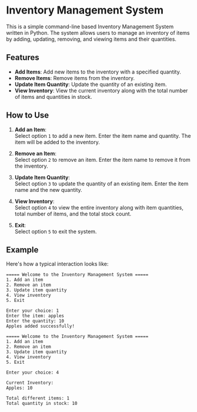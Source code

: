 # Inventory Management System

This is a simple command-line based Inventory Management System written in Python. The system allows users to manage an inventory of items by adding, updating, removing, and viewing items and their quantities.

## Features

- **Add Items**: Add new items to the inventory with a specified quantity.
- **Remove Items**: Remove items from the inventory.
- **Update Item Quantity**: Update the quantity of an existing item.
- **View Inventory**: View the current inventory along with the total number of items and quantities in stock.

## How to Use

1. **Add an Item**:  
   Select option `1` to add a new item. Enter the item name and quantity. The item will be added to the inventory.

2. **Remove an Item**:  
   Select option `2` to remove an item. Enter the item name to remove it from the inventory.

3. **Update Item Quantity**:  
   Select option `3` to update the quantity of an existing item. Enter the item name and the new quantity.

4. **View Inventory**:  
   Select option `4` to view the entire inventory along with item quantities, total number of items, and the total stock count.

5. **Exit**:  
   Select option `5` to exit the system.

## Example

Here's how a typical interaction looks like:

```plaintext
===== Welcome to the Inventory Management System =====
1. Add an item
2. Remove an item
3. Update item quantity
4. View inventory
5. Exit

Enter your choice: 1
Enter the item: apples
Enter the quantity: 10
Apples added successfully!

===== Welcome to the Inventory Management System =====
1. Add an item
2. Remove an item
3. Update item quantity
4. View inventory
5. Exit

Enter your choice: 4

Current Inventory:
Apples: 10

Total different items: 1
Total quantity in stock: 10
